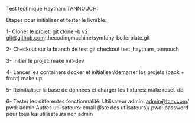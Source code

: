 Test technique Haytham TANNOUCH:

Etapes pour initialiser et tester le livrable:

1- Cloner le projet:
	git clone -b v2 git@github.com:thecodingmachine/symfony-boilerplate.git

2- Checkout sur la branch de test 
	git checkout test_haytham_tannouch

3- Initier le projet:
	make init-dev

4- Lancer les containers docker et initialiser/demarrer les projets (back + front)
	make up

5- Reinitialiser la base de données et charger les fixtures:
	make reset-db

6- Tester les differentes fonctionnalité:
	Utilisateur admin: admin@tcm.com/ pwd: admin
	Autres utilisateurs: email (liste des utlisateurs)/ pwd: password pour tous les utilisateurs non admin